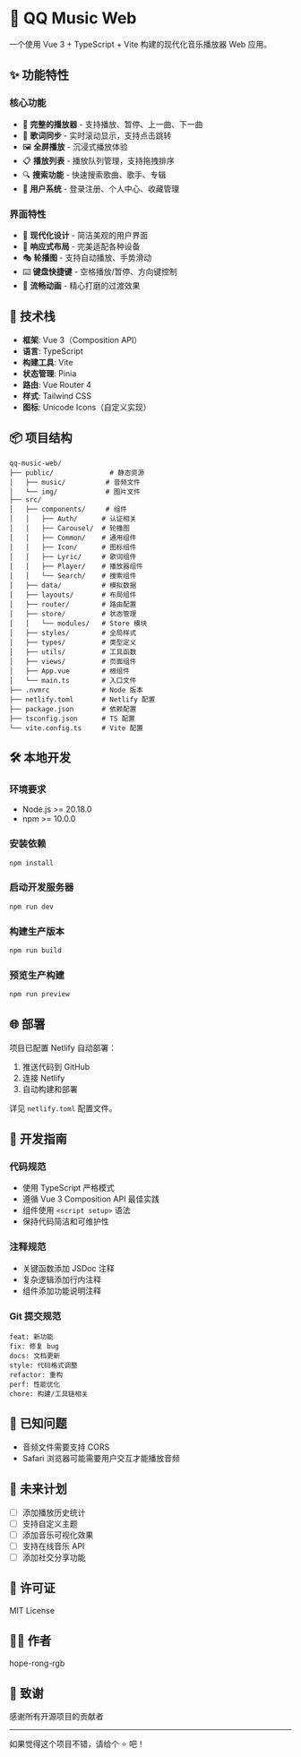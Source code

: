 # 🎵 QQ Music Web

一个使用 Vue 3 + TypeScript + Vite 构建的现代化音乐播放器 Web 应用。

## ✨ 功能特性

### 核心功能

- 🎼 **完整的播放器** - 支持播放、暂停、上一曲、下一曲
- 📜 **歌词同步** - 实时滚动显示，支持点击跳转
- 🖼️ **全屏播放** - 沉浸式播放体验
- 📋 **播放列表** - 播放队列管理，支持拖拽排序
- 🔍 **搜索功能** - 快速搜索歌曲、歌手、专辑
- 👤 **用户系统** - 登录注册、个人中心、收藏管理

### 界面特性

- 🎨 **现代化设计** - 简洁美观的用户界面
- 📱 **响应式布局** - 完美适配各种设备
- 🎭 **轮播图** - 支持自动播放、手势滑动
- ⌨️ **键盘快捷键** - 空格播放/暂停、方向键控制
- 🌈 **流畅动画** - 精心打磨的过渡效果

## 🚀 技术栈

- **框架**: Vue 3（Composition API）
- **语言**: TypeScript
- **构建工具**: Vite
- **状态管理**: Pinia
- **路由**: Vue Router 4
- **样式**: Tailwind CSS
- **图标**: Unicode Icons（自定义实现）

## 📦 项目结构

```
qq-music-web/
├── public/              # 静态资源
│   ├── music/          # 音频文件
│   └── img/            # 图片文件
├── src/
│   ├── components/     # 组件
│   │   ├── Auth/      # 认证相关
│   │   ├── Carousel/  # 轮播图
│   │   ├── Common/    # 通用组件
│   │   ├── Icon/      # 图标组件
│   │   ├── Lyric/     # 歌词组件
│   │   ├── Player/    # 播放器组件
│   │   └── Search/    # 搜索组件
│   ├── data/          # 模拟数据
│   ├── layouts/       # 布局组件
│   ├── router/        # 路由配置
│   ├── store/         # 状态管理
│   │   └── modules/   # Store 模块
│   ├── styles/        # 全局样式
│   ├── types/         # 类型定义
│   ├── utils/         # 工具函数
│   ├── views/         # 页面组件
│   ├── App.vue        # 根组件
│   └── main.ts        # 入口文件
├── .nvmrc             # Node 版本
├── netlify.toml       # Netlify 配置
├── package.json       # 依赖配置
├── tsconfig.json      # TS 配置
└── vite.config.ts     # Vite 配置
```

## 🛠️ 本地开发

### 环境要求

- Node.js >= 20.18.0
- npm >= 10.0.0

### 安装依赖

```bash
npm install
```

### 启动开发服务器

```bash
npm run dev
```

### 构建生产版本

```bash
npm run build
```

### 预览生产构建

```bash
npm run preview
```

## 🌐 部署

项目已配置 Netlify 自动部署：

1. 推送代码到 GitHub
2. 连接 Netlify
3. 自动构建和部署

详见 `netlify.toml` 配置文件。

## 📝 开发指南

### 代码规范

- 使用 TypeScript 严格模式
- 遵循 Vue 3 Composition API 最佳实践
- 组件使用 `<script setup>` 语法
- 保持代码简洁和可维护性

### 注释规范

- 关键函数添加 JSDoc 注释
- 复杂逻辑添加行内注释
- 组件添加功能说明注释

### Git 提交规范

```
feat: 新功能
fix: 修复 bug
docs: 文档更新
style: 代码格式调整
refactor: 重构
perf: 性能优化
chore: 构建/工具链相关
```

## 🐛 已知问题

- 音频文件需要支持 CORS
- Safari 浏览器可能需要用户交互才能播放音频

## 🔮 未来计划

- [ ] 添加播放历史统计
- [ ] 支持自定义主题
- [ ] 添加音乐可视化效果
- [ ] 支持在线音乐 API
- [ ] 添加社交分享功能

## 📄 许可证

MIT License

## 👨‍💻 作者

hope-rong-rgb

## 🙏 致谢

感谢所有开源项目的贡献者

---

如果觉得这个项目不错，请给个 ⭐️ 吧！
